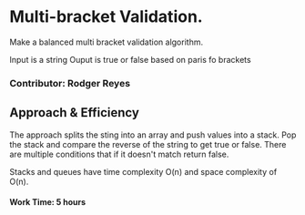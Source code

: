 # Multi-bracket Validation.

Make a balanced multi bracket validation algorithm.

Input is a string
Ouput is true or false based on paris fo brackets


### Contributor: Rodger Reyes

## Approach & Efficiency

The approach splits the sting into an array and push values into a stack. Pop the stack and compare the
reverse of the string to get true or false. There are multiple conditions that if it doesn't match
return false.

Stacks and queues have time complexity O(n) and space complexity of  O(n).

#### Work Time: 5 hours
